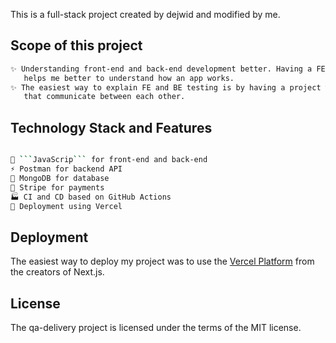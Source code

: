 This is a full-stack project created by dejwid and modified by me.

## Scope of this project

```bash
✨ Understanding front-end and back-end development better. Having a FE and a BE that communicate,
   helps me better to understand how an app works.
✨ The easiest way to explain FE and BE testing is by having a project with FE, API, and DB
   that communicate between each other.
```

## Technology Stack and Features

```bash

🚀 ```JavaScrip``` for front-end and back-end
⚡ Postman for backend API
💾 MongoDB for database
🧰 Stripe for payments
🏭 CI and CD based on GitHub Actions
🚢 Deployment using Vercel

```

## Deployment

The easiest way to deploy my project was to use the [Vercel Platform](https://vercel.com/new?utm_medium=default-template&filter=next.js&utm_source=create-next-app&utm_campaign=create-next-app-readme) from the creators of Next.js.

## License
The qa-delivery project is licensed under the terms of the MIT license.
